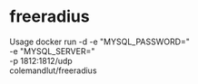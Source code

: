 # freeradius


Usage
docker run -d -e "MYSQL_PASSWORD="\
              -e "MYSQL_SERVER="\
              -p 1812:1812/udp \
              colemandlut/freeradius
